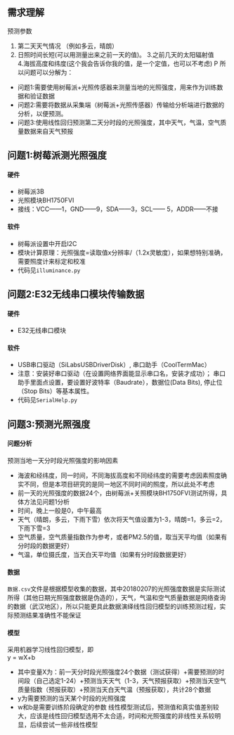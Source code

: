 ## 需求理解


预测参数
1. 第二天天气情况 （例如多云，晴朗）
2. 日照时间长短(可以用测量出来之前一天的值)。
3.之前几天的太阳辐射值  
4.海拔高度和纬度(这个我会告诉你我的值，是一个定值，也可以不考虑)
P
所以问题可以分解为：
- 问题1:需要使用树莓派+光照传感器来测量当地的光照强度，用来作为训练数据和验证数据
- 问题2:需要将数据从采集端（树莓派+光照传感器）传输给分析端进行数据的分析，以便预测。
- 问题3:使用线性回归预测第二天分时段的光照强度，其中天气，气温，空气质量数据来自天气预报


## 问题1:树莓派测光照强度
#### 硬件
- 树莓派3B
- 光照模块BH1750FVI
- 接线：VCC——1，GND——9，SDA——3，SCL—— 5，ADDR——不接

#### 软件
- 树莓派设置中开启I2C
- 模块计算原理：光照强度=读取值x分辨率/（1.2x灵敏度），如果想特别准确，需要照度计来标定和校准
- 代码见`illuminance.py`



## 问题2:E32无线串口模块传输数据
#### 硬件
- E32无线串口模块

#### 软件
- USB串口驱动（SiLabsUSBDriverDisk）, 串口助手（CoolTermMac）
- 注意：安装好串口驱动（在设置网络界面能显示串口名，安装才成功）； 串口助手里面点设置，要设置好波特率（Baudrate），数据位(Data Bits), 停止位（Stop Bits）等基本属性。
- 代码见`SerialHelp.py`


## 问题3:预测光照强度
#### 问题分析 
预测当地一天分时段光照强度的影响因素
- 海波和经纬度，同一时间，不同海拔高度和不同经纬度的需要考虑因素照度确实不同，但是本项目研究的是同一地区不同时间的照度，所以此处不考虑
- 前一天的光照强度的数据24个，由树莓派+关照模块BH1750FVI测试所得，具体方法见问题1分析
- 时间，晚上一般是0，中午最高
- 天气（晴朗，多云，下雨下雪）依次将天气值设置为1-3，晴朗=1，多云=2，下雨下雪=3
- 空气质量，空气质量指数作为参考，或者PM2.5的值，取当天平均值（如果有分时段的数据更好）
- 气温，单位摄氏度，当天白天平均值（如果有分时段数据更好）

#### 数据
`数据.csv`文件是根据模型收集的数据，其中20180207的光照强度数据是实际测试所得（其他日期光照强度数据是伪造的），天气，气温和空气质量数据是网络查询的数据（武汉地区），所以只能更具此数据演绎线性回归模型的训练预测过程，实际预测结果准确性不能保证

#### 模型
采用机器学习线性回归模型，即  
y = wX+b
- 其中变量X为：前一天分时段光照强度24个数据（测试获得）+需要预测的时间段（自己选定1-24）+预测当天天气（1-3，天气预报获取）+预测当天空气质量指数（预报获取）+预测当天白天气温（预报获取），共计28个数据
- y为需要预测的当天某个时段的光照强度
- w和b是需要训练阶段确定的参数
线性模型测试后，预测值和真实值差别较大，应该是线性回归模型选用不太合适，时间和光照强度的非线性关系较明显，后续尝试一些非线性模型

